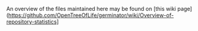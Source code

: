 An overview of the files maintained here may be found on [this wiki page](https://github.com/OpenTreeOfLife/germinator/wiki/Overview-of-repository-statistics]


